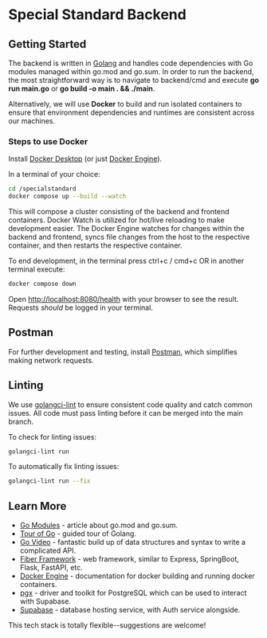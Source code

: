 # Special Standard Backend

## Getting Started

The backend is written in [Golang](https://go.dev/learn/) and handles code dependencies with Go modules managed within go.mod and go.sum.
In order to run the backend, the most straightforward way is to navigate to backend/cmd and execute **go run main.go** or
**go build -o main . && ./main**.

Alternatively, we will use **Docker** to build and run isolated containers to ensure that environment dependencies and runtimes are consistent across our machines.

### Steps to use Docker

Install [Docker Desktop](https://docs.docker.com/get-started/get-docker/) (or just [Docker Engine](https://docs.docker.com/engine/install/)).

In a terminal of your choice:

```bash
cd /specialstandard
docker compose up --build --watch
```

This will compose a cluster consisting of the backend and frontend containers.
Docker Watch is utilized for hot/live reloading to make development easier. The Docker Engine
watches for changes within the backend and frontend, syncs file changes from
the host to the respective container, and then restarts the respective container.  

To end development, in the terminal press ctrl+c / cmd+c OR in another terminal execute:

```bash
docker compose down
```

Open <http://localhost:8080/health> with your browser to see the result. Requests *should* be logged in your terminal.

## Postman

For further development and testing, install [Postman](https://www.postman.com/downloads/), which simplifies making network requests.

## Linting

We use [golangci-lint](https://golangci-lint.run/) to ensure consistent code quality and catch common issues. All code must pass linting before it can be merged into the main branch.

To check for linting issues:

```bash
golangci-lint run
```

To automatically fix linting issues:
```bash
golangci-lint run --fix
```

## Learn More

- [Go Modules](https://faun.pub/understanding-go-mod-and-go-sum-5fd7ec9bcc34) - article about go.mod and go.sum.
- [Tour of Go](https://go.dev/tour/welcome/1) - guided tour of Golang.
- [Go Video](https://youtu.be/8uiZC0l4Ajw?si=YJq6z9nqTN-B-c8c) - fantastic build up of data structures and syntax to write a complicated API.
- [Fiber Framework](https://docs.gofiber.io/) - web framework, similar to Express, SpringBoot, Flask, FastAPI, etc.
- [Docker Engine](https://docs.docker.com/engine/) - documentation for docker building and running docker containers.
- [pgx](https://pkg.go.dev/github.com/jackc/pgx) - driver and toolkit for PostgreSQL which can be used to interact with Supabase.
- [Supabase](https://supabase.com/docs) - database hosting service, with Auth service alongside.  

This tech stack is totally flexible--suggestions are welcome!
